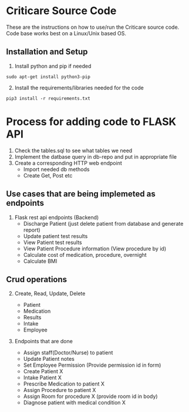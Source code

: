 # Criticare Source Code
These are the instructions on how to use/run the Criticare source code. Code base works best on a Linux/Unix based OS. 


## Installation and Setup
1. Install python and pip if needed
```
sudo apt-get install python3-pip
```

2. Install the requirements/libraries needed for the code
```
pip3 install -r requirements.txt
```

# Process for adding code to FLASK API
1. Check the tables.sql to see what tables we need
2. Implement the datbase query in db-repo and put in appropriate file
3. Create a corresponding HTTP web endpoint 
	* Import needed db methods
	* Create Get, Post etc


## Use cases that are being implemeted as endpoints
1. Flask rest api endpoints (Backend)
	* Discharge Patient (just delete patient from database and generate report)
	* Update patient test results
	* View Patient test results
	* View Patient Procedure information (View procedure by id)
	* Calculate cost of medication, procedure, overnight
	* Calculate BMI

## Crud operations
2. Create, Read, Update, Delete
	* Patient
	* Medication
	* Results
	* Intake
	* Employee 


1. Endpoints that are done		
	* Assign staff(Doctor/Nurse) to patient
	* Update Patient notes
	* Set Employee Permission (Provide permission id in form)
	* Create Patient X
	* Intake Patient X
	* Prescribe Medication to patient X 
	* Assign Procedure to patient X
	* Assign Room for procedure X (provide room id in body)
	* Diagnose patient with medical condition X
